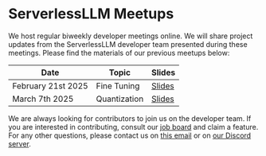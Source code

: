 # ServerlessLLM Meetups

We host regular biweekly developer meetings online. We will share project updates from the ServerlessLLM developer team presented during these meetings. Please find the materials of our previous meetups below:

Date           |Topic        |Slides
---------------|-------------|---------
February 21st 2025 | Fine Tuning | [Slides](https://docs.google.com/presentation/d/1rnw3mieAAbMabDIoIGS-ciMGc3hJ7AICYSaNJp-Fk4s/edit?usp=sharing)
March 7th 2025 |Quantization |[Slides](https://docs.google.com/presentation/d/1uSbP-LzGbbvPsemIAE6jCFsggYm_ATxQguCHDmdwoXE/edit?usp=sharing)

We are always looking for contributors to join us on the developer team. If you are interested in contributing, consult our [job board](https://github.com/orgs/ServerlessLLM/projects/2) and claim a feature. For any other questions, please contact us on [this email](mailto:Y.Fu@ed.ac.uk) or on [our Discord server](https://discord.gg/AEF8Gduvm8).

